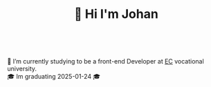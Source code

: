 <h1 align="center"> 👋 Hi I'm Johan </h1>
<br />
<br />
<br />

🌱 I’m currently studying to be a front-end Developer at [EC](https://ecutbildning.se/) vocational university.  
🎓 Im graduating 2025-01-24 🎓
<!--
**Nyman556/Nyman556** is a ✨ _special_ ✨ repository because its `README.md` (this file) appears on your GitHub profile.

Here are some ideas to get you started:

- 🔭 I’m currently working on ...
- 🌱 I’m currently studying to be a front-end Developer
- 👯 I’m looking to collaborate on ...
- 🤔 I’m looking for help with ...
- 💬 Ask me about ...
- 📫 How to reach me: ...
- 😄 Pronouns: ...
- ⚡ Fun fact: ...
-->
